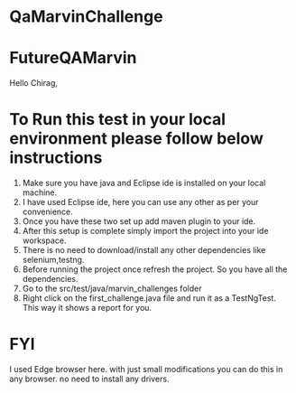 # QaMarvinChallenge
 
# FutureQAMarvin
Hello Chirag, 

# To Run this test in your local environment please follow below instructions

1. Make sure you have java and Eclipse ide is installed on your local machine.
2. I have used Eclipse ide, here you can use any other as per your convenience.
3. Once  you have these two set up add maven plugin to your ide.
4. After this setup is complete simply import the project into your ide workspace.
5. There is no need to download/install any other dependencies like selenium,testng.
6. Before running the project once refresh the project. So you have all the dependencies.
7. Go to the src/test/java/marvin_challenges folder
8. Right click on the first_challenge.java file and run it as a TestNgTest. This way it shows a report for you.


# FYI 

I used Edge browser here. with just small modifications you can do this in any browser. no need to install any drivers.
